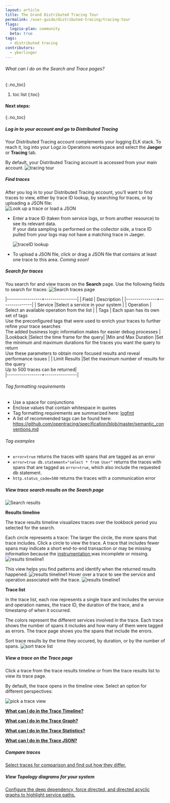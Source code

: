 ```yaml
---
layout: article
title: The Grand Distributed Tracing Tour
permalink: /user-guide/distributed-tracing/tracing-tour
flags:
  logzio-plan: community
  beta: true
tags:
  - distributed tracing
contributors:
  - yberlinger
---
```

###### What can I do on the Search and Trace pages?
{:.no_toc}

1. toc list
{:toc}

#### Next steps:
{:.no_toc}

<div class="tasklist">

##### Log in to your account and go to Distributed Tracing

Your Distributed Tracing account complements your logging ELK stack. To reach it, log into your Logz.io Operations workspace and select the **Jaeger** or **Tracing** tab.

By default, your Distributed Tracing account is accessed from your main account. 
![tracing tour](https://dytvr9ot2sszz.cloudfront.net/logz-docs/distributed-tracing/tracing_tour1a.png)

##### Find traces 
After you log in to your Distributed Tracing account, you’ll want to find traces to view, either by trace ID lookup, by searching for traces, or by uploading a JSON file:  
  ![Look up a trace or load a JSON](https://dytvr9ot2sszz.cloudfront.net/logz-docs/distributed-tracing/dist_trace-panel.png)

* Enter a trace ID (taken from service logs, or from another resource) to see its relevant data.  
  If your data sampling is performed on the collector side, a trace ID pulled from your logs may not have a matching trace in Jaeger.

  ![traceID lookup](https://dytvr9ot2sszz.cloudfront.net/logz-docs/distributed-tracing/traceid.png)

* To upload a JSON file, click or drag a JSON file that contains at least one trace to this area.  _Coming soon!_

##### Search for traces 
You search for and view traces on the **Search** page. 
Use the following fields to search for traces: 
![Search traces page](https://dytvr9ot2sszz.cloudfront.net/logz-docs/distributed-tracing/trace-search-fields1.png)


|-----------------+----------------|
| Field | Description  |
|---------------+---------------|
| Service   |Select a service in your system  |
| Operation | Select an available operation from the list        |
| Tags      | Each span has its own set of tags <br>Use the preconfigured tags that were used to enrich your traces to further refine your trace searches<br>The added business logic information makes for easier debug processes |
|Lookback                        |Select the time frame for the query|
|Min and Max Duration  |Set the minimum and maximum durations for the traces you want the query to      return<br> Use these parameters to obtain more focused results and reveal performance issues |
| Limit Results                  |Set the maximum number of results for the query <br>Up to 500 traces can be returned|      
|-----------------+----------------|

    
###### Tag formatting requirements
* Use a space for conjunctions 
* Enclose values that contain whitespace in quotes
* Tag formatting requirements are summarized here: [logfmt <i class="fas fa-external-link-alt"></i>](https://brandur.org/logfmt) 
* A list of recommended tags can be found here: [https://github.com/opentracing/specification/blob/master/semantic_conventions.md <i class="fas fa-external-link-alt"></i>](https://github.com/opentracing/specification/blob/master/semantic_conventions.md)

###### Tag examples

*  `error=true` returns the traces with spans that are tagged as an error
*  `error=true db.statement="select * from User"`  returns the traces with spans that are tagged as `error=true`, which also include the requested db statement.
*  `http.status_code=500` returns the traces with a communication error   

##### View trace search results on the Search page
![Search results](https://dytvr9ot2sszz.cloudfront.net/logz-docs/distributed-tracing/tracing_search-results.png)

**Results timeline**

The trace results timeline visualizes traces over the *lookback* period you selected for the search. 

Each circle represents a trace: The larger the circle, the more spans that trace includes. Click a circle to view the trace. A trace that includes fewer spans may indicate a short end-to-end transaction or may be missing information because the [instrumentation ](https://app.logz.io/#/distributed-tracing/tracing-instrumentation/) was incomplete or missing. 
![results timeline1](https://dytvr9ot2sszz.cloudfront.net/logz-docs/distributed-tracing/results-timeline1.png)

This view helps you find patterns and identify when the returned results happened.
![results timeline1](https://dytvr9ot2sszz.cloudfront.net/logz-docs/distributed-tracing/results-timeline2.png)
Hover over a trace to see the service and operation associated with the trace. 
![results timeline1](https://dytvr9ot2sszz.cloudfront.net/logz-docs/distributed-tracing/results-timeline3.png)

**Trace list**

In the trace list, each row represents a single trace and includes the service and operation names, the trace ID, the duration of the trace, and a timestamp of when it occurred.

The colors represent the different services involved in the trace. Each trace shows the number of spans it includes and how many of them were tagged as errors. The trace page shows you the spans that include the errors.

Sort trace results by the time they occured, by duration, or by the number of spans. 
![sort trace list](https://dytvr9ot2sszz.cloudfront.net/logz-docs/distributed-tracing/dist_trace-sort_traces.png)

##### View a trace on the Trace page
Click a trace from the trace results timeline or from the trace results list to view its trace page. 

By default, the trace opens in the timeline view. Select an option for different perspectives: 

![pick a trace view](https://dytvr9ot2sszz.cloudfront.net/logz-docs/distributed-tracing/trace_view_pick-context.png)

**[What can I do in the Trace Timeline?](/user-guide/distributed-tracing/trace-timeline)**

**[What can I do in the Trace Graph?](/user-guide/distributed-tracing/trace-graph)**

**[What can I do in the Trace Statistics?](/user-guide/distributed-tracing/trace-statistics)**

**[What can I do in the Trace JSON?](/user-guide/distributed-tracing/trace-json)**

##### Compare traces
[Select traces for comparison and find out how they differ.](/user-guide/distributed-tracing/compare-traces)

##### View Topology diagrams for your system
[Configure the deep dependency, force directed, and directed acyclic graphs to highlight service paths.](/user-guide/distributed-tracing/topology-system_architecture/)
